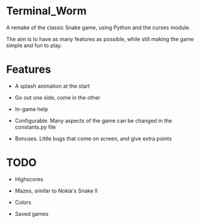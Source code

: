 Terminal_Worm
=============

A remake of the classic Snake game, using Python and the curses module.

The aim is to have as many features as possible, while still making the
game simple and fun to play.

Features
=============

- A splash animation at the start

- Go out one side, come in the other

- In-game help

- Configurable. Many aspects of the game can be changed in the
  constants.py file

- Bonuses. Little bugs that come on screen, and give extra points

TODO
==============

- Highscores

- Mazes, similar to Nokia's Snake II

- Colors

- Saved games
